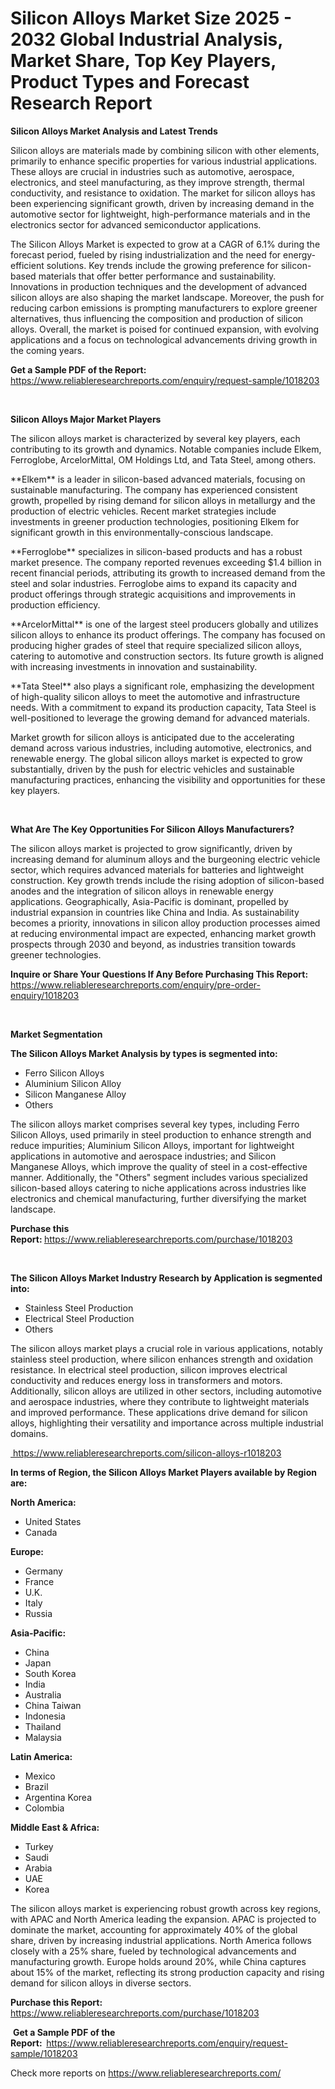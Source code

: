 <p><h1>Silicon Alloys Market Size 2025 - 2032 Global Industrial Analysis, Market Share, Top Key Players, Product Types and Forecast Research Report</h1></p><p><strong>Silicon Alloys Market Analysis and Latest Trends</strong></p>
<p><p>Silicon alloys are materials made by combining silicon with other elements, primarily to enhance specific properties for various industrial applications. These alloys are crucial in industries such as automotive, aerospace, electronics, and steel manufacturing, as they improve strength, thermal conductivity, and resistance to oxidation. The market for silicon alloys has been experiencing significant growth, driven by increasing demand in the automotive sector for lightweight, high-performance materials and in the electronics sector for advanced semiconductor applications.</p><p>The Silicon Alloys Market is expected to grow at a CAGR of 6.1% during the forecast period, fueled by rising industrialization and the need for energy-efficient solutions. Key trends include the growing preference for silicon-based materials that offer better performance and sustainability. Innovations in production techniques and the development of advanced silicon alloys are also shaping the market landscape. Moreover, the push for reducing carbon emissions is prompting manufacturers to explore greener alternatives, thus influencing the composition and production of silicon alloys. Overall, the market is poised for continued expansion, with evolving applications and a focus on technological advancements driving growth in the coming years.</p></p>
<p><strong>Get a Sample PDF of the Report:&nbsp;</strong> <a href="https://www.reliableresearchreports.com/enquiry/request-sample/1018203?utm_campaign=2797&utm_medium=2&utm_source=Github&utm_content=ia&utm_term=01042025&utm_id=silicon-alloys">https://www.reliableresearchreports.com/enquiry/request-sample/1018203</a></p>
<p>&nbsp;</p>
<p><strong>Silicon Alloys Major Market Players</strong></p>
<p><p>The silicon alloys market is characterized by several key players, each contributing to its growth and dynamics. Notable companies include Elkem, Ferroglobe, ArcelorMittal, OM Holdings Ltd, and Tata Steel, among others. </p><p>**Elkem** is a leader in silicon-based advanced materials, focusing on sustainable manufacturing. The company has experienced consistent growth, propelled by rising demand for silicon alloys in metallurgy and the production of electric vehicles. Recent market strategies include investments in greener production technologies, positioning Elkem for significant growth in this environmentally-conscious landscape.</p><p>**Ferroglobe** specializes in silicon-based products and has a robust market presence. The company reported revenues exceeding $1.4 billion in recent financial periods, attributing its growth to increased demand from the steel and solar industries. Ferroglobe aims to expand its capacity and product offerings through strategic acquisitions and improvements in production efficiency.</p><p>**ArcelorMittal** is one of the largest steel producers globally and utilizes silicon alloys to enhance its product offerings. The company has focused on producing higher grades of steel that require specialized silicon alloys, catering to automotive and construction sectors. Its future growth is aligned with increasing investments in innovation and sustainability.</p><p>**Tata Steel** also plays a significant role, emphasizing the development of high-quality silicon alloys to meet the automotive and infrastructure needs. With a commitment to expand its production capacity, Tata Steel is well-positioned to leverage the growing demand for advanced materials.</p><p>Market growth for silicon alloys is anticipated due to the accelerating demand across various industries, including automotive, electronics, and renewable energy. The global silicon alloys market is expected to grow substantially, driven by the push for electric vehicles and sustainable manufacturing practices, enhancing the visibility and opportunities for these key players.</p></p>
<p>&nbsp;</p>
<p><strong>What Are The Key Opportunities For Silicon Alloys Manufacturers?</strong></p>
<p><p>The silicon alloys market is projected to grow significantly, driven by increasing demand for aluminum alloys and the burgeoning electric vehicle sector, which requires advanced materials for batteries and lightweight construction. Key growth trends include the rising adoption of silicon-based anodes and the integration of silicon alloys in renewable energy applications. Geographically, Asia-Pacific is dominant, propelled by industrial expansion in countries like China and India. As sustainability becomes a priority, innovations in silicon alloy production processes aimed at reducing environmental impact are expected, enhancing market growth prospects through 2030 and beyond, as industries transition towards greener technologies.</p></p>
<p><strong>Inquire or Share Your Questions If Any Before Purchasing This Report:</strong> <a href="https://www.reliableresearchreports.com/enquiry/pre-order-enquiry/1018203?utm_campaign=2797&utm_medium=2&utm_source=Github&utm_content=ia&utm_term=01042025&utm_id=silicon-alloys">https://www.reliableresearchreports.com/enquiry/pre-order-enquiry/1018203</a></p>
<p>&nbsp;</p>
<p><strong>Market Segmentation</strong></p>
<p><strong>The Silicon Alloys Market Analysis by types is segmented into:</strong></p>
<p><ul><li>Ferro Silicon Alloys</li><li>Aluminium Silicon Alloy</li><li>Silicon Manganese Alloy</li><li>Others</li></ul></p>
<p><p>The silicon alloys market comprises several key types, including Ferro Silicon Alloys, used primarily in steel production to enhance strength and reduce impurities; Aluminium Silicon Alloys, important for lightweight applications in automotive and aerospace industries; and Silicon Manganese Alloys, which improve the quality of steel in a cost-effective manner. Additionally, the "Others" segment includes various specialized silicon-based alloys catering to niche applications across industries like electronics and chemical manufacturing, further diversifying the market landscape.</p></p>
<p><strong>Purchase this Report:&nbsp;</strong><a href="https://www.reliableresearchreports.com/purchase/1018203?utm_campaign=2797&utm_medium=2&utm_source=Github&utm_content=ia&utm_term=01042025&utm_id=silicon-alloys">https://www.reliableresearchreports.com/purchase/1018203</a></p>
<p>&nbsp;</p>
<p><strong>The Silicon Alloys Market Industry Research by Application is segmented into:</strong></p>
<p><ul><li>Stainless Steel Production</li><li>Electrical Steel Production</li><li>Others</li></ul></p>
<p><p>The silicon alloys market plays a crucial role in various applications, notably stainless steel production, where silicon enhances strength and oxidation resistance. In electrical steel production, silicon improves electrical conductivity and reduces energy loss in transformers and motors. Additionally, silicon alloys are utilized in other sectors, including automotive and aerospace industries, where they contribute to lightweight materials and improved performance. These applications drive demand for silicon alloys, highlighting their versatility and importance across multiple industrial domains.</p></p>
<p><a href="https://www.reliableresearchreports.com/silicon-alloys-r1018203?utm_campaign=2797&utm_medium=2&utm_source=Github&utm_content=ia&utm_term=01042025&utm_id=silicon-alloys">&nbsp;https://www.reliableresearchreports.com/silicon-alloys-r1018203</a></p>
<p><strong>In terms of Region, the Silicon Alloys Market Players available by Region are:</strong></p>
<p>
    <p> <strong> North America: </strong>
        <ul>
            <li>United States</li>
            <li>Canada</li>
        </ul>
        </p> 
    <p> <strong> Europe: </strong>
        <ul>
            <li>Germany</li>
            <li>France</li>
            <li>U.K.</li>
            <li>Italy</li>
            <li>Russia</li>
        </ul>
        </p> 
    <p> <strong> Asia-Pacific: </strong>
        <ul>
            <li>China</li>
            <li>Japan</li>
            <li>South Korea</li>
            <li>India</li>
            <li>Australia</li>
            <li>China Taiwan</li>
            <li>Indonesia</li>
            <li>Thailand</li>
            <li>Malaysia</li>
        </ul>
        </p> 
    <p> <strong> Latin America: </strong>
        <ul>
            <li>Mexico</li>
            <li>Brazil</li>
            <li>Argentina Korea</li>
            <li>Colombia</li>
        </ul>
        </p> 
    <p> <strong> Middle East & Africa: </strong>
        <ul>
            <li>Turkey</li>
            <li>Saudi</li>
            <li>Arabia</li>
            <li>UAE</li>
            <li>Korea</li>
        </ul>
    </p>
    </p>
<p><p>The silicon alloys market is experiencing robust growth across key regions, with APAC and North America leading the expansion. APAC is projected to dominate the market, accounting for approximately 40% of the global share, driven by increasing industrial applications. North America follows closely with a 25% share, fueled by technological advancements and manufacturing growth. Europe holds around 20%, while China captures about 15% of the market, reflecting its strong production capacity and rising demand for silicon alloys in diverse sectors.</p></p>
<p><strong>Purchase this Report: </strong><a href="https://www.reliableresearchreports.com/purchase/1018203?utm_campaign=2797&utm_medium=2&utm_source=Github&utm_content=ia&utm_term=01042025&utm_id=silicon-alloys">https://www.reliableresearchreports.com/purchase/1018203</a></p>
<p>&nbsp;<strong>Get a Sample PDF of the Report:&nbsp;&nbsp;</strong><a href="https://www.reliableresearchreports.com/enquiry/request-sample/1018203?utm_campaign=2797&utm_medium=2&utm_source=Github&utm_content=ia&utm_term=01042025&utm_id=silicon-alloys">https://www.reliableresearchreports.com/enquiry/request-sample/1018203</a></p>
<p><strong></strong></p>
<p>Check more reports on <a href="https://www.reliableresearchreports.com/?utm_campaign=2797&utm_medium=2&utm_source=Github&utm_content=ia&utm_term=01042025&utm_id=silicon-alloys">https://www.reliableresearchreports.com/</a></p>